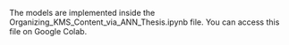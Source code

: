 The models are implemented inside the Organizing_KMS_Content_via_ANN_Thesis.ipynb file.
You can access this file on Google Colab.